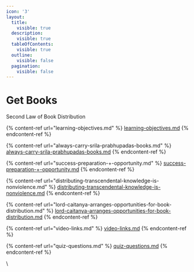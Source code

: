 ```yaml
---
icon: '3'
layout:
  title:
    visible: true
  description:
    visible: true
  tableOfContents:
    visible: true
  outline:
    visible: false
  pagination:
    visible: false
---
```


# Get Books

Second Law of Book Distribution

{% content-ref url="learning-objectives.md" %}
[learning-objectives.md](learning-objectives.md)
{% endcontent-ref %}

{% content-ref url="always-carry-srila-prabhupadas-books.md" %}
[always-carry-srila-prabhupadas-books.md](always-carry-srila-prabhupadas-books.md)
{% endcontent-ref %}

{% content-ref url="success-preparation-+-opportunity.md" %}
[success-preparation-+-opportunity.md](success-preparation-+-opportunity.md)
{% endcontent-ref %}

{% content-ref url="distributing-transcendental-knowledge-is-nonviolence.md" %}
[distributing-transcendental-knowledge-is-nonviolence.md](distributing-transcendental-knowledge-is-nonviolence.md)
{% endcontent-ref %}

{% content-ref url="lord-caitanya-arranges-opportunities-for-book-distribution.md" %}
[lord-caitanya-arranges-opportunities-for-book-distribution.md](lord-caitanya-arranges-opportunities-for-book-distribution.md)
{% endcontent-ref %}

{% content-ref url="video-links.md" %}
[video-links.md](video-links.md)
{% endcontent-ref %}

{% content-ref url="quiz-questions.md" %}
[quiz-questions.md](quiz-questions.md)
{% endcontent-ref %}

\
